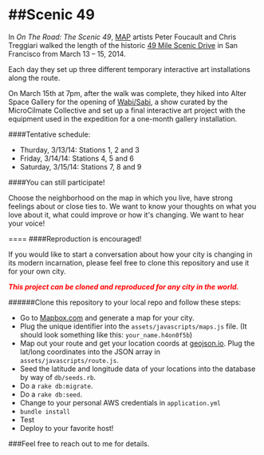##Scenic 49
===
In _On The Road: The Scenic 49_, [MAP](http://mobileartsplatform.wordpress.com/) artists Peter Foucault and Chris Treggiari walked the length of the historic [49 Mile Scenic Drive](http://en.wikipedia.org/wiki/49-Mile_Scenic_Drive) in San Francisco from March 13 – 15, 2014.

Each day they set up three different temporary interactive art installations along the route.

On March 15th at 7pm, after the walk was complete, they hiked into Alter Space Gallery for the opening of [Wabi/Sabi](http://microclimatecollective.com/home.html), a show curated by the MicroCilmate Collective and set up a final interactive art project with the equipment used in the expedition for a one-month gallery installation.

####Tentative schedule:
* Thurday, 3/13/14: Stations 1, 2 and 3
* Friday, 3/14/14: Stations 4, 5 and 6
* Saturday, 3/15/14: Stations 7, 8 and 9

####You can still participate! 

Choose the neighborhood on the map in which you live, have strong feelings about or close ties to. We want to know your thoughts on what you love about it, what could improve or how it's changing.  We want to hear your voice!

====
####Reproduction is encouraged!

If you would like to start a conversation about how your city is changing in its modern incarnation, please feel free to clone this repository and use it for your own city. 

<b style="color:red">_This project can be cloned and reproduced for any city in the world._</b>

######Clone this repository to your local repo and follow these steps: 
 * Go to [Mapbox.com](http://www.mapbox.com) and generate a map for your city. 
 * Plug the unique identifier into the `assets/javascripts/maps.js` file. (It should look something like this: `your_name.h4on0f5b`)
 * Map out your route and get your location coords at [geojson.io](http://geojson.io/). Plug the lat/long coordinates into the JSON array in `assets/javascripts/route.js`.  
 * Seed the latitude and longitude data of your locations into the database by way of `db/seeds.rb`.
 * Do a `rake db:migrate`.
 * Do a `rake db:seed`.  
 * Change to your personal AWS credentials in `application.yml` 
 * `bundle install`
 * Test
 * Deploy to your favorite host!
 

###Feel free to reach out to me for details.
